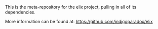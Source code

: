 
This is the meta-repository for the elix project, pulling in all of its dependencies.

More information can be found at: https://github.com/indigoparadox/elix

